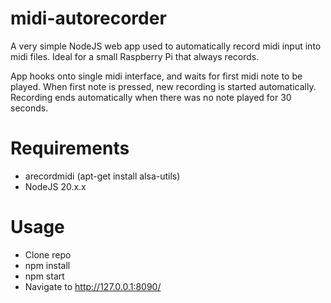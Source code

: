 # midi-autorecorder
A very simple NodeJS web app used to automatically record midi input into midi files. Ideal for a small Raspberry Pi that always records.

App hooks onto single midi interface, and waits for first midi note to be played.
When first note is pressed, new recording is started automatically.
Recording ends automatically when there was no note played for 30 seconds.

# Requirements
- arecordmidi (apt-get install alsa-utils)
- NodeJS 20.x.x

# Usage
- Clone repo
- npm install
- npm start
- Navigate to http://127.0.0.1:8090/
